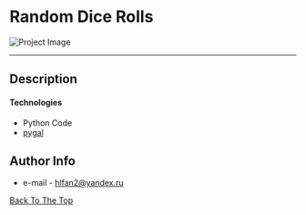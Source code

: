 # Random Dice Rolls

![Project Image]()

---

## Description



#### Technologies

- Python Code
- [pygal](https://www.pygal.org/en/stable/)

## Author Info

- e-mail - hlfan2@yandex.ru

[Back To The Top](#dice-rolls)
